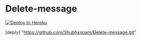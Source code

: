 # Delete-message
[![Deploy to Heroku](https://www.herokucdn.com/deploy/button.svg)](https://heroku.com/deploy)

[deply] "https://github.com/Shubhxspam/Delete-message.git"
